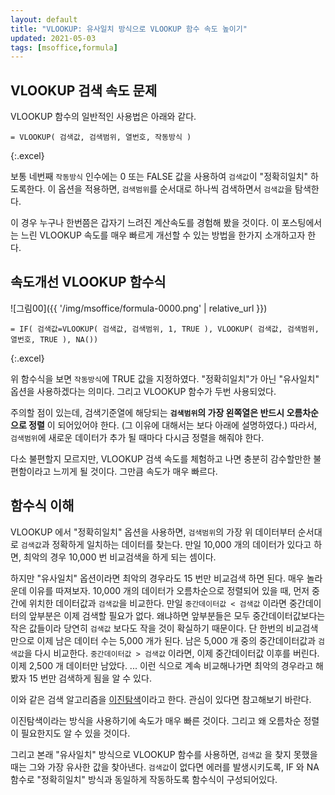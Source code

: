 ```yaml
---
layout: default
title: "VLOOKUP: 유사일치 방식으로 VLOOKUP 함수 속도 높이기"
updated: 2021-05-03
tags: [msoffice,formula]
---
```


## VLOOKUP 검색 속도 문제

VLOOKUP 함수의 일반적인 사용법은 아래와 같다.

```excel
= VLOOKUP( 검색값, 검색범위, 열번호, 작동방식 )
```
{:.excel}

보통 네번째 `작동방식` 인수에는 0 또는 FALSE 값을 사용하여 `검색값`이 "정확히일치" 하도록한다. 이 옵션을 적용하면, `검색범위`를 순서대로 하나씩 검색하면서 `검색값`을 탐색한다.

이 경우 누구나 한번쯤은 갑자기 느려진 계산속도를 경험해 봤을 것이다. 이 포스팅에서는 느린 VLOOKUP 속도를 매우 빠르게 개선할 수 있는 방법을 한가지 소개하고자 한다.

## 속도개선 VLOOKUP 함수식

![그림00]({{ '/img/msoffice/formula-0000.png' | relative_url }})

```excel
= IF( 검색값=VLOOKUP( 검색값, 검색범위, 1, TRUE ), VLOOKUP( 검색값, 검색범위, 열번호, TRUE ), NA())
```
{:.excel}

위 함수식을 보면 `작동방식`에 TRUE 값을 지정하였다. "정확히일치"가 아닌 "유사일치" 옵션을 사용하겠다는 의미다. 그리고 VLOOKUP 함수가 두번 사용되었다.

주의할 점이 있는데, 검색기준열에 해당되는 **`검색범위`의 가장 왼쪽열은 반드시 오름차순으로 정렬** 이 되어있어야 한다. (그 이유에 대해서는 보다 아래에 설명하였다.) 따라서, `검색범위`에 새로운 데이터가 추가 될 때마다 다시금 정렬을 해줘야 한다.

다소 불편할지 모르지만, VLOOKUP 검색 속도를 체험하고 나면 충분히 감수할만한 불편함이라고 느끼게 될 것이다. 그만큼 속도가 매우 빠르다.

## 함수식 이해

VLOOKUP 에서 "정확히일치" 옵션을 사용하면, `검색범위`의 가장 위 데이터부터 순서대로 `검색값`과 정확하게 일치하는 데이터를 찾는다. 만일 10,000 개의 데이터가 있다고 하면, 최악의 경우 10,000 번 비교검색을 하게 되는 셈이다.

하지만 "유사일치" 옵션이라면 최악의 경우라도 15 번만 비교검색 하면 된다. 매우 놀라운데 이유를 따져보자. 10,000 개의 데이터가 오름차순으로 정렬되어 있을 때, 먼저 중간에 위치한 데이터값과 `검색값`을 비교한다. 만일 `중간데이터값 < 검색값` 이라면 중간데이터의 앞부분은 이제 검색할 필요가 없다. 왜냐하면 앞부분들은 모두 중간데이터값보다는 작은 값들이라 당연히 `검색값` 보다도 작을 것이 확실하기 때문이다. 단 한번의 비교검색 만으로 이제 남은 데이터 수는 5,000 개가 된다. 남은 5,000 개 중의 중간데이터값과 `검색값`을 다시 비교한다. `중간데이터값 > 검색값` 이라면, 이제 중간데이터값 이후를 버린다. 이제 2,500 개 데이터만 남았다. ... 이런 식으로 계속 비교해나가면 최악의 경우라고 해봤자 15 번만 검색하게 됨을 알 수 있다.

이와 같은 검색 알고리즘을 [이진탐색](https://namu.wiki/w/%EC%9D%B4%EC%A7%84%20%ED%83%90%EC%83%89)이라고 한다. 관심이 있다면 참고해보기 바란다.

이진탐색이라는 방식을 사용하기에 속도가 매우 빠른 것이다. 그리고 왜 오름차순 정렬이 필요한지도 알 수 있을 것이다.

그리고 본래 "유사일치" 방식으로 VLOOKUP 함수를 사용하면, `검색값` 을 찾지 못했을 때는 그와 가장 유사한 값을 찾아낸다. `검색값`이 없다면 에러를 발생시키도록, IF 와 NA 함수로 "정확히일치" 방식과 동일하게 작동하도록 함수식이 구성되어있다.